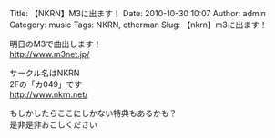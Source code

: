Title: 【NKRN】M3に出ます！
Date: 2010-10-30 10:07
Author: admin
Category: music
Tags: NKRN, otherman
Slug: 【nkrn】m3に出ます！

明日のM3で曲出します！  
http://www.m3net.jp/

サークル名はNKRN  
2Fの「カ049」です  
http://www.nkrn.net/

もしかしたらここにしかない特典もあるかも？  
是非是非おこしください
